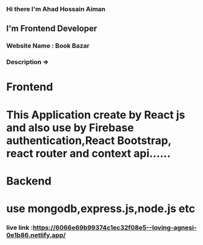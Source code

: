 ### Hi there I'm Ahad Hossain Aiman

## I'm Frontend Developer

### Website Name : Book Bazar

### Description =>

# Frontend

# This Application create by React js and also use by Firebase authentication,React Bootstrap, react router and context api......

# Backend

# use mongodb,express.js,node.js etc

### live link :https://6066e69b99374c1ec32f08e5--loving-agnesi-0e1b86.netlify.app/
